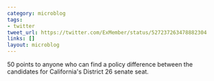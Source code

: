 ```yaml
---
category: microblog
tags:
- twitter
tweet_url: https://twitter.com/ExMember/status/527237263478882304
links: []
layout: microblog
---
```

50 points to anyone who can find a policy difference between the candidates for California's District 26 senate seat.
